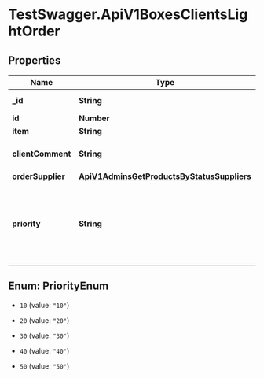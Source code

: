# TestSwagger.ApiV1BoxesClientsLightOrder

## Properties

Name | Type | Description | Notes
------------ | ------------- | ------------- | -------------
**_id** | **String** | GUID продукта в базе данных | [optional] 
**id** | **Number** | id заказ. | [optional] 
**item** | **String** |  | [optional] 
**clientComment** | **String** | Комментарии к товару, от клиента. | [optional] 
**orderSupplier** | [**ApiV1AdminsGetProductsByStatusSuppliers**](ApiV1AdminsGetProductsByStatusSuppliers.md) |  | [optional] 
**priority** | **String** | Приоритет заказа: от 10 до 50 - от найменее значимого до найболее значимого соответственно | [optional] 



## Enum: PriorityEnum


* `10` (value: `"10"`)

* `20` (value: `"20"`)

* `30` (value: `"30"`)

* `40` (value: `"40"`)

* `50` (value: `"50"`)




